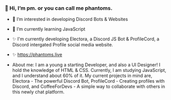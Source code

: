 ### 👋 Hi, I’m pm. or you can call me phantoms.
- 👀 I’m interested in developing Discord Bots & Websites
- 🌱 I’m currently learning JavaScript
- ✨ I'm currently developing Electora, a Discord JS Bot & ProfileCord, a Discord intergated Profile social media website.
- ✨ https://phantoms.live

- About me: I am a young a starting Developer, and also a UI Designer! I hold the knowledge of HTML & CSS. Currently, I am studying JavaScript, and I understand about 60% of it. My current projects in mind are, Electora - The powerful Discord Bot, ProfileCord - Creating profiles with Discord, and CoffeeForDevs - A simple way to collaborate with others in this newly chat platform.
